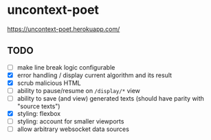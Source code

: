 # uncontext-poet

https://uncontext-poet.herokuapp.com/

## TODO

- [ ] make line break logic configurable
- [x] error handling / display current algorithm and its result
- [x] scrub malicious HTML
- [ ] ability to pause/resume on `/display/*` view
- [ ] ability to save (and view) generated texts (should have parity with "source texts")
- [x] styling: flexbox
- [ ] styling: account for smaller viewports
- [ ] allow arbitrary websocket data sources
